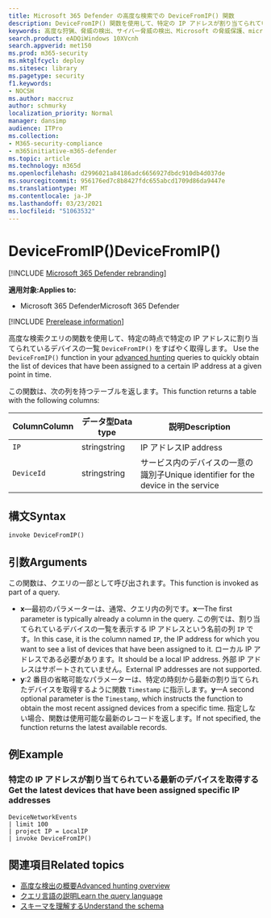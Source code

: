 ```yaml
---
title: Microsoft 365 Defender の高度な検索での DeviceFromIP() 関数
description: DeviceFromIP() 関数を使用して、特定の IP アドレスが割り当てられているデバイスを取得する方法について説明します。
keywords: 高度な狩猟、脅威の検出、サイバー脅威の検出、Microsoft の脅威保護、microsoft 365、mtp、m365、検索、クエリ、テレメトリ、スキーマ参照、kusto、device、devicefromIP、function、enrichment
search.product: eADQiWindows 10XVcnh
search.appverid: met150
ms.prod: m365-security
ms.mktglfcycl: deploy
ms.sitesec: library
ms.pagetype: security
f1.keywords:
- NOCSH
ms.author: maccruz
author: schmurky
localization_priority: Normal
manager: dansimp
audience: ITPro
ms.collection:
- M365-security-compliance
- m365initiative-m365-defender
ms.topic: article
ms.technology: m365d
ms.openlocfilehash: d2996021a84186adc6656927dbdc910db4d037de
ms.sourcegitcommit: 956176ed7c8b8427fdc655abcd1709d86da9447e
ms.translationtype: MT
ms.contentlocale: ja-JP
ms.lasthandoff: 03/23/2021
ms.locfileid: "51063532"
---
```

# <a name="devicefromip"></a><span data-ttu-id="e68de-104">DeviceFromIP()</span><span class="sxs-lookup"><span data-stu-id="e68de-104">DeviceFromIP()</span></span>

[!INCLUDE [Microsoft 365 Defender rebranding](../includes/microsoft-defender.md)]


<span data-ttu-id="e68de-105">**適用対象:**</span><span class="sxs-lookup"><span data-stu-id="e68de-105">**Applies to:**</span></span>
- <span data-ttu-id="e68de-106">Microsoft 365 Defender</span><span class="sxs-lookup"><span data-stu-id="e68de-106">Microsoft 365 Defender</span></span>


[!INCLUDE [Prerelease information](../includes/prerelease.md)]


<span data-ttu-id="e68de-107">高度な検索クエリの関数を使用して、特定の時点で特定の IP アドレスに割り当てられているデバイスの一覧 `DeviceFromIP()` をすばやく取得します。 [](advanced-hunting-overview.md)</span><span class="sxs-lookup"><span data-stu-id="e68de-107">Use the `DeviceFromIP()` function in your [advanced hunting](advanced-hunting-overview.md) queries to quickly obtain the list of devices that have been assigned to a certain IP address at a given point in time.</span></span> 

<span data-ttu-id="e68de-108">この関数は、次の列を持つテーブルを返します。</span><span class="sxs-lookup"><span data-stu-id="e68de-108">This function returns a table with the following columns:</span></span>

| <span data-ttu-id="e68de-109">Column</span><span class="sxs-lookup"><span data-stu-id="e68de-109">Column</span></span> | <span data-ttu-id="e68de-110">データ型</span><span class="sxs-lookup"><span data-stu-id="e68de-110">Data type</span></span> | <span data-ttu-id="e68de-111">説明</span><span class="sxs-lookup"><span data-stu-id="e68de-111">Description</span></span> |
|------------|-------------|-------------|
| `IP` | <span data-ttu-id="e68de-112">string</span><span class="sxs-lookup"><span data-stu-id="e68de-112">string</span></span> | <span data-ttu-id="e68de-113">IP アドレス</span><span class="sxs-lookup"><span data-stu-id="e68de-113">IP address</span></span>  |
| `DeviceId` | <span data-ttu-id="e68de-114">string</span><span class="sxs-lookup"><span data-stu-id="e68de-114">string</span></span> | <span data-ttu-id="e68de-115">サービス内のデバイスの一意の識別子</span><span class="sxs-lookup"><span data-stu-id="e68de-115">Unique identifier for the device in the service</span></span> |


## <a name="syntax"></a><span data-ttu-id="e68de-116">構文</span><span class="sxs-lookup"><span data-stu-id="e68de-116">Syntax</span></span>

```kusto
invoke DeviceFromIP()
```

## <a name="arguments"></a><span data-ttu-id="e68de-117">引数</span><span class="sxs-lookup"><span data-stu-id="e68de-117">Arguments</span></span>

<span data-ttu-id="e68de-118">この関数は、クエリの一部として呼び出されます。</span><span class="sxs-lookup"><span data-stu-id="e68de-118">This function is invoked as part of a query.</span></span>

- <span data-ttu-id="e68de-119">**x**—最初のパラメーターは、通常、クエリ内の列です。</span><span class="sxs-lookup"><span data-stu-id="e68de-119">**x**—The first parameter is typically already a column in the query.</span></span> <span data-ttu-id="e68de-120">この例では、割り当てられているデバイスの一覧を表示する IP アドレスという名前の列 `IP` です。</span><span class="sxs-lookup"><span data-stu-id="e68de-120">In this case, it is the column named `IP`, the IP address for which you want to see a list of devices that have been assigned to it.</span></span> <span data-ttu-id="e68de-121">ローカル IP アドレスである必要があります。</span><span class="sxs-lookup"><span data-stu-id="e68de-121">It should be a local IP address.</span></span> <span data-ttu-id="e68de-122">外部 IP アドレスはサポートされていません。</span><span class="sxs-lookup"><span data-stu-id="e68de-122">External IP addresses are not supported.</span></span>
- <span data-ttu-id="e68de-123">**y**:2 番目の省略可能なパラメーターは、特定の時刻から最新の割り当てられたデバイスを取得するように関数 `Timestamp` に指示します。</span><span class="sxs-lookup"><span data-stu-id="e68de-123">**y**—A second optional parameter is the `Timestamp`, which instructs the function to obtain the most recent assigned devices from a specific time.</span></span> <span data-ttu-id="e68de-124">指定しない場合、関数は使用可能な最新のレコードを返します。</span><span class="sxs-lookup"><span data-stu-id="e68de-124">If not specified, the function returns the latest available records.</span></span>

## <a name="example"></a><span data-ttu-id="e68de-125">例</span><span class="sxs-lookup"><span data-stu-id="e68de-125">Example</span></span>


### <a name="get-the-latest-devices-that-have-been-assigned-specific-ip-addresses"></a><span data-ttu-id="e68de-126">特定の IP アドレスが割り当てられている最新のデバイスを取得する</span><span class="sxs-lookup"><span data-stu-id="e68de-126">Get the latest devices that have been assigned specific IP addresses</span></span>

```kusto
DeviceNetworkEvents 
| limit 100 
| project IP = LocalIP 
| invoke DeviceFromIP()
```

## <a name="related-topics"></a><span data-ttu-id="e68de-127">関連項目</span><span class="sxs-lookup"><span data-stu-id="e68de-127">Related topics</span></span>
- [<span data-ttu-id="e68de-128">高度な検出の概要</span><span class="sxs-lookup"><span data-stu-id="e68de-128">Advanced hunting overview</span></span>](advanced-hunting-overview.md)
- [<span data-ttu-id="e68de-129">クエリ言語の説明</span><span class="sxs-lookup"><span data-stu-id="e68de-129">Learn the query language</span></span>](advanced-hunting-query-language.md)
- [<span data-ttu-id="e68de-130">スキーマを理解する</span><span class="sxs-lookup"><span data-stu-id="e68de-130">Understand the schema</span></span>](advanced-hunting-schema-tables.md)

